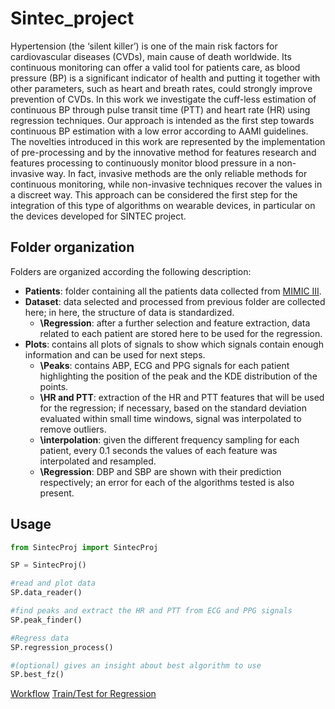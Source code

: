 # Sintec_project
Hypertension (the ‘silent killer’) is one of the main risk factors for cardiovascular diseases (CVDs), main cause of death worldwide. Its continuous monitoring can offer a valid tool for patients care, as blood pressure (BP) is a significant indicator of health and putting it together with other parameters, such as heart and breath rates, could strongly improve prevention of CVDs. In this work we investigate the cuff-less estimation of continuous BP through pulse transit time (PTT) and heart rate (HR) using regression techniques. Our approach is intended as the first step towards continuous BP estimation with a low error according to AAMI guidelines. The novelties introduced in this work are represented by the implementation of pre-processing and by the innovative method for features research and features processing to continuously monitor blood pressure in a non-invasive way. In fact, invasive methods are the only reliable methods for continuous monitoring, while non-invasive techniques recover the values in a discreet way. 
This approach can be considered the first step for the integration of this type of algorithms on wearable devices, in particular on the devices developed for SINTEC project.

## Folder organization
Folders are organized according the following description:
* **Patients**: folder containing all the patients data collected from [MIMIC III](https://archive.physionet.org/cgi-bin/atm/atm).
* **Dataset**: data selected and processed from previous folder are collected here; in here, the structure of data is standardized.
   * **\\Regression**: after a further selection and feature extraction, data related to each patient are stored here to be used for the regression. 
* **Plots**: contains all plots of signals to show which signals contain enough information and can be used for next steps.
   * **\\Peaks**: contains ABP, ECG and PPG signals for each patient highlighting the position of the peak and the KDE distribution of the points. 
   * **\\HR and PTT**: extraction of the HR and PTT features that will be used for the regression; if necessary, based on the standard deviation evaluated within small time windows, signal was interpolated to remove outliers. 
   * **\\interpolation**: given the different frequency sampling for each patient, every 0.1 seconds the values of each feature was interpolated and resampled.
   * **\\Regression**: DBP and SBP are shown with their prediction respectively; an error for each of the algorithms tested is also present.

## Usage

```python
from SintecProj import SintecProj

SP = SintecProj()

#read and plot data
SP.data_reader()

#find peaks and extract the HR and PTT from ECG and PPG signals
SP.peak_finder()

#Regress data 
SP.regression_process()

#(optional) gives an insight about best algorithm to use
SP.best_fz()
```

[Workflow](https://github.com/DanieleRussoGH/Sintec_project/files/6760265/data_processing.pdf)
[Train/Test for Regression](https://github.com/DanieleRussoGH/Sintec_project/files/6760266/Train_Vs_Test.pdf)

